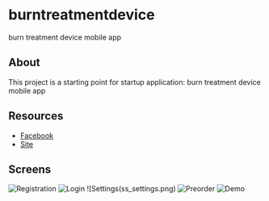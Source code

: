 # burntreatmentdevice

burn treatment device mobile app

## About

This project is a starting point for startup application: burn treatment device mobile app

## Resources

- [Facebook](https://www.facebook.com/telemetr.mrt/)
- [Site](https://sites.google.com/site/telemrt/home?authuser=0)

## Screens

![Registration](ss_registration.png)
![Login](ss_login.png)
![Settings(ss_settings.png)
![Preorder](ss_preorder.png)
![Demo](ss_demo.png)

